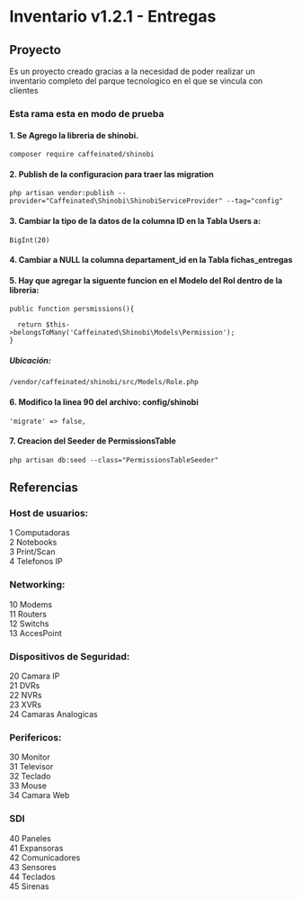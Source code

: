 # Inventario v1.2.1  - Entregas 


## Proyecto
Es un proyecto creado gracias a la necesidad de poder realizar un inventario completo del parque tecnologico en el que se vincula con clientes

### Esta rama esta en  modo de prueba
####  1.  Se Agrego la libreria de shinobi.

  ```
  composer require caffeinated/shinobi
  ```

####  2.  Publish de la configuracion para traer las migration

  ```
  php artisan vendor:publish --provider="Caffeinated\Shinobi\ShinobiServiceProvider" --tag="config"
  ```

####  3.  Cambiar la tipo de la datos de la columna ID en la Tabla Users a:

  ```
  BigInt(20)
  ```

####  4.  Cambiar a NULL la columna departament_id en la Tabla fichas_entregas


####  5. Hay que agregar la siguente funcion en el Modelo del Rol dentro de la libreria:

  ```
  public function persmissions(){

    return $this->belongsToMany('Caffeinated\Shinobi\Models\Permission');
  }
  ```

#####  Ubicación:

  ```
  /vendor/caffeinated/shinobi/src/Models/Role.php
  ```

####  6. Modifico la linea 90 del archivo: config/shinobi


  ```
  'migrate' => false,
  ```

####  7. Creacion del Seeder de PermissionsTable

  ```
  php artisan db:seed --class="PermissionsTableSeeder"
  ```


## Referencias

### Host de usuarios:

  1 Computadoras <br>
  2 Notebooks <br>
  3 Print/Scan  <br>
  4 Telefonos IP  <br>

### Networking:

  10 Modems <br>
  11 Routers <br>
  12 Switchs <br>
  13 AccesPoint <br>  

### Dispositivos de Seguridad:

  20 Camara IP <br>
  21 DVRs <br>
  22 NVRs <br>
  23 XVRs <br>
  24 Camaras Analogicas <br>

### Perifericos:

  30 Monitor <br>
  31 Televisor <br>
  32 Teclado <br>
  33 Mouse <br>
  34 Camara Web <br>

### SDI

  40 Paneles <br>
  41 Expansoras <br>
  42 Comunicadores <br>
  43 Sensores <br>
  44 Teclados <br>
  45 Sirenas <br>
